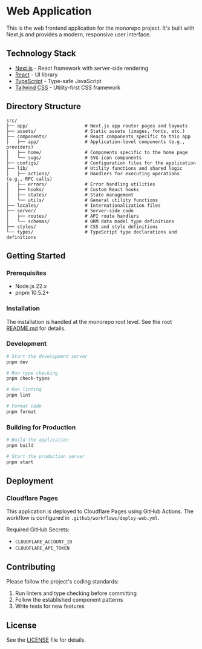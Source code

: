 # Web Application

This is the web frontend application for the monorepo project. It's built with Next.js and provides a modern, responsive user interface.

## Technology Stack

- [Next.js](https://nextjs.org/) - React framework with server-side rendering
- [React](https://react.dev/) - UI library
- [TypeScript](https://www.typescriptlang.org/) - Type-safe JavaScript
- [Tailwind CSS](https://tailwindcss.com/) - Utility-first CSS framework

## Directory Structure

```
src/
├── app/                     # Next.js app router pages and layouts
├── assets/                  # Static assets (images, fonts, etc.)
├── components/              # React components specific to this app
│   ├── app/                 # Application-level components (e.g., providers)
│   ├── home/                # Components specific to the home page
│   └── svgs/                # SVG icon components
├── configs/                 # Configuration files for the application
├── lib/                     # Utility functions and shared logic
│   ├── actions/             # Handlers for executing operations (e.g., RPC calls)
│   ├── errors/              # Error handling utilities
│   ├── hooks/               # Custom React hooks
│   ├── states/              # State management
│   └── utils/               # General utility functions
├── locales/                 # Internationalization files
├── server/                  # Server-side code
│   ├── routes/              # API route handlers
│   └── schemas/             # ORM data model type definitions
├── styles/                  # CSS and style definitions
└── types/                   # TypeScript type declarations and definitions
```

## Getting Started

### Prerequisites

- Node.js 22.x
- pnpm 10.5.2+

### Installation

The installation is handled at the monorepo root level. See the root [README.md](../../README.md) for details.

### Development

```bash
# Start the development server
pnpm dev

# Run type checking
pnpm check-types

# Run linting
pnpm lint

# Format code
pnpm format
```

### Building for Production

```bash
# Build the application
pnpm build

# Start the production server
pnpm start
```

## Deployment

### Cloudflare Pages

This application is deployed to Cloudflare Pages using GitHub Actions. The workflow is configured in `.github/workflows/deploy-web.yml`.

Required GitHub Secrets:

- `CLOUDFLARE_ACCOUNT_ID`
- `CLOUDFLARE_API_TOKEN`

## Contributing

Please follow the project's coding standards:

1. Run linters and type checking before committing
2. Follow the established component patterns
3. Write tests for new features

## License

See the [LICENSE](../../LICENSE) file for details.
